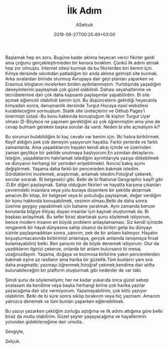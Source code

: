 ﻿---
title: "İlk Adım"
date: 2019-06-27T00:25:49+03:00
draft: true
author: "ASelcuk"
categories: ["Yazılar"]
tags: ["Aklımdakiler"]
toc: true
summary: "İlk yazım.. Cektiğim onca acıdan sonra.. Olala!"
img: "images/yazilar/2019-6/howl.jpg"
---

Başlamak hep en zoru. Bugüne kadar aklıma heyecan verici fikirler geldi ama çoğunu gerçekleştirmeden bir kenara bıraktım. Çünkü ilk adımı atmak hep zor olmuştu. İnternet sitesi kurmak da bu fikirlerden biri benim için. Kimya dersinde sıkıntıdan patladığım bir anda aklıma gelmişti site kurmak. Arka sıralardan birinde oturmuş Avrupaya dair gezi planları yaparken ve Erasmus bloglarını incelerken birden aydınlanmıştım. Yurtdışında yaşadığım deneyimlerimi paylaşmak çok güzel olabilirdi. Dahası seyahatlerime ve tecrübelerime dair çok daha kapsamlı paylaşımlar yapabilirdim. Bi site açmak eğlenceli olabilirdi benim için. Bu düşüncelerin getirdiği heyecanla kimyadan sonra, danışmanlık dersinde Turgut Hocaya nasıl websitesi kurabileceğimi sormuştum. Statik site üreteçlerini ve Github Pages’i önermişti üstad.-Bu konu hakkında konuştuğum ilk kişinin Turgut Uyar olması 😊-Böylece ne yapmam gerektiğini az çok öğrenmiştim ama yine de cevap bulmam gereken başka sorular da vardı. Neden bi site açmalıyım ki?

Bu sorunun bulabildiğim bi kaç cevabı var benim için. İlki hatıra biriktirmek. Keyif aldığım pek çok deneyim yaşıyorum hayatta. Farklı yerlerde ve farklı zamanlarda. Ama yaşadıklarımı hayatın kendi akışı içinde ve üzerinden zaman geçtikçe bir şekilde unutmaya başlıyorum.En azından detaylarını. İsteğim, yaşadıklarımı hatırlamak istediğim ayrıntılarıyla yazıya dökebilmek ve dünyanın herhangi bir yerinden erişebilmekti. İkincisi bakış açımı değiştirmek. Yaşama daha farklı bir pencereden bakmak istedim. Gördüklerimi incelemek, araştırmak, anlamak istedim.Fotoğraf çekerek, sorular sorarak. Bi belgeselci gibi. Belki de bi National Geographic kaşifi gibi :D.Bir diğeri paylaşmak. Sahip olduğum fikirleri ve hayatta karşıma çıkanları çevremdeki insanlara veya yolu buraya düşenlere bir şekilde aktarmak amacım.Bir kitap, bir belgesel veya bi yolculuğu paylaşmak, değer verdiğim bir konu hakkında konuşabilmek, sesimin olması.Belki de daha sonra üzerine goygoy yapabilmek için bahane yaratmak. Aynı zamanda benzer konularda bilgiye ihtiyaç duyan insanlar için kaynak oluşturmak da. Bi başkası anlaşılmak. Bu sefer biraz abartarak şunu söylemek istiyorum, bence modern insanın en büyük problemi anlaşılamaması. Siz kendi içinizde rengarenk bir hayal dünyasına sahip olsanız da birileri gelip bu dünyayı sizinle paylaşmadıktan sonra ,sanırım, pek de bir anlamı kalmıyor. Hayatın koşuşturmacasında birbirimizi anlamaya, gerçek anlamda tanışmaya fırsat bulamayabiliriz belki. Ben şansımı bir de böyle denemek istiyorum. Olur da yazdıklarım ilginizi çekerse, onlarda bir anlam bulursanız bi mesaj uzağınızdayım. Yaşama, doğaya ve kozmosa birbirine yakın pencerelerden bakmak eşine az rastlanır ama harika bir güzellik.Tüm bunların yanı sıra daha pragmatik; yazmayı öğrenmek,fotoğraf çekmek,kendime dair atıfta bulunabileceğim bir platform oluşturmak gibi nedenler de var tabi.

Şimdi şunu da söylemeliyim; her ne kadar yukarıda onca güzel sebep sıralasam da kendime veya başka herhangi birine çok harika yazılar yazacağıma dair söz vermiyorum. Yazamayabilirim, çok kötü yazıyor olabilirim. Belki de bi süre sonra sıkılıp bırakırım veya hiç yazmam. Amacım yalnızca denemek ve tüm bunları yaparken eğlenebilmek. 

Bu yazıyı yazarken çektiğim zorluğu aştığıma ve ilk adımı attığıma göre belki biraz da mutlu olabilirim. Güzel şeyler yaşayacağıma ve hayallerimin yolundan  gidebileceğime dair umutla..

Sevgiyle,

Selçuk.
